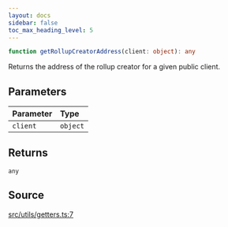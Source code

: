 ```yaml
---
layout: docs
sidebar: false
toc_max_heading_level: 5
---
```


```ts
function getRollupCreatorAddress(client: object): any
```

Returns the address of the rollup creator for a given public client.

## Parameters

| Parameter | Type |
| :------ | :------ |
| `client` | `object` |

## Returns

`any`

## Source

[src/utils/getters.ts:7](https://github.com/OffchainLabs/arbitrum-orbit-sdk/blob/9d5595a042e42f7d6b9af10a84816c98ea30f330/src/utils/getters.ts#L7)
